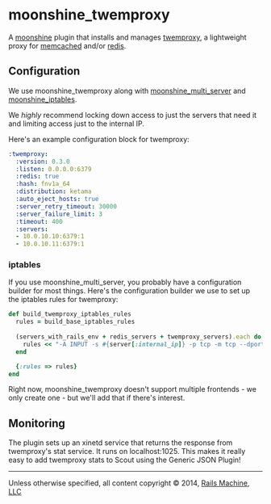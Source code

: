 # moonshine_twemproxy

A [moonshine](https://github.com/railsmachine/moonshine) plugin that installs and manages [twemproxy](https://github.com/twitter/twemproxy), a lightweight proxy for [memcached](http://memcached.org) and/or [redis](http://redis.io).

## Configuration

We use moonshine_twemproxy along with [moonshine_multi_server](https://github.com/railsmachine/moonshine_multi_server) and [moonshine_iptables](https://github.com/railsmachine/moonshine_iptables).

We *highly* recommend locking down access to just the servers that need it and limiting access just to the internal IP.

Here's an example configuration block for twemproxy:

```YAML
:twemproxy:
  :version: 0.3.0
  :listen: 0.0.0.0:6379
  :redis: true
  :hash: fnv1a_64
  :distribution: ketama
  :auto_eject_hosts: true
  :server_retry_timeout: 30000
  :server_failure_limit: 3
  :timeout: 400
  :servers:
  - 10.0.10.10:6379:1
  - 10.0.10.11:6379:1
```

### iptables

If you use moonshine_multi_server, you probably have a configuration builder for most things.  Here's the configuration builder we use to set up the iptables rules for twemproxy:

```ruby
def build_twemproxy_iptables_rules
  rules = build_base_iptables_rules
  
  (servers_with_rails_env + redis_servers + twemproxy_servers).each do |server|
    rules << "-A INPUT -s #{server[:internal_ip]} -p tcp -m tcp --dport 6379 -j ACCEPT"
  end

  {:rules => rules}
end
```

Right now, moonshine_twemproxy doesn't support multiple frontends - we only create one - but we'll add that if there's interest.

## Monitoring

The plugin sets up an xinetd service that returns the response from twemproxy's stat service.  It runs on localhost:1025.  This makes it really easy to add twemproxy stats to Scout using the Generic JSON Plugin!

***

Unless otherwise specified, all content copyright &copy; 2014, [Rails Machine, LLC](http://railsmachine.com)
